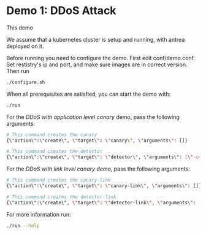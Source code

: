 # Demo 1: DDoS Attack

This demo

We assume that a kubernetes cluster is setup and running, with antrea deployed on it.


Before running you need to configure the demo.
First edit conf/demo.conf. Set restistry's ip and port, and make sure images are in correct version.
Then run
```sh
./configure.sh
```
 
When all prerequisites are satisfied, you can start the demo with:

```sh
./run
```

For the _DDoS with application level canary_ demo, pass the following arguments:
```sh
# This command creates the canary
{\"action\":\"create\", \"target\": \"canary\", \"arguments\": []}

# This command creates the detector
{\"action\":\"create\", \"target\": \"detector\", \"arguments\": [\"-c=block\"]}

```

For the _DDoS with link level canary demo_, pass the following arguments:
```sh
# This command creates the canary-link
{\"action\":\"create\", \"target\": \"canary-link\", \"arguments\": []}

# This command creates the detector-link
{\"action\":\"create\", \"target\": \"detector-link\", \"arguments\": [\"-c=block\"]}

```

For more information run:
```sh
./run --help
```
